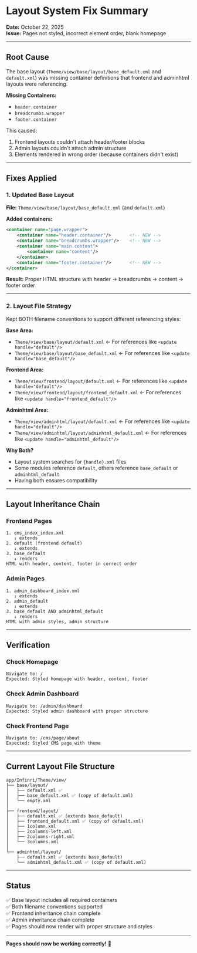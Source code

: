 # Layout System Fix Summary

**Date:** October 22, 2025  
**Issue:** Pages not styled, incorrect element order, blank homepage

---

## Root Cause

The base layout (`Theme/view/base/layout/base_default.xml` and `default.xml`) was missing container definitions that frontend and adminhtml layouts were referencing.

**Missing Containers:**
- `header.container`
- `breadcrumbs.wrapper`
- `footer.container`

This caused:
1. Frontend layouts couldn't attach header/footer blocks
2. Admin layouts couldn't attach admin structure
3. Elements rendered in wrong order (because containers didn't exist)

---

## Fixes Applied

### 1. Updated Base Layout
**File:** `Theme/view/base/layout/base_default.xml` (and `default.xml`)

**Added containers:**
```xml
<container name="page.wrapper">
    <container name="header.container"/>       <!-- NEW -->
    <container name="breadcrumbs.wrapper"/>    <!-- NEW -->
    <container name="main.content">
        <container name="content"/>
    </container>
    <container name="footer.container"/>       <!-- NEW -->
</container>
```

**Result:** Proper HTML structure with header → breadcrumbs → content → footer order

---

### 2. Layout File Strategy

Kept BOTH filename conventions to support different referencing styles:

**Base Area:**
- `Theme/view/base/layout/default.xml` ← For references like `<update handle="default"/>`
- `Theme/view/base/layout/base_default.xml` ← For references like `<update handle="base_default"/>`

**Frontend Area:**
- `Theme/view/frontend/layout/default.xml` ← For references like `<update handle="default"/>`
- `Theme/view/frontend/layout/frontend_default.xml` ← For references like `<update handle="frontend_default"/>`

**Adminhtml Area:**
- `Theme/view/adminhtml/layout/default.xml` ← For references like `<update handle="default"/>`
- `Theme/view/adminhtml/layout/adminhtml_default.xml` ← For references like `<update handle="adminhtml_default"/>`

**Why Both?**
- Layout system searches for `{handle}.xml` files
- Some modules reference `default`, others reference `base_default` or `adminhtml_default`
- Having both ensures compatibility

---

## Layout Inheritance Chain

### Frontend Pages

```
1. cms_index_index.xml
   ↓ extends
2. default (frontend default)
   ↓ extends  
3. base_default
   ↓ renders
HTML with header, content, footer in correct order
```

### Admin Pages

```
1. admin_dashboard_index.xml
   ↓ extends
2. admin_default
   ↓ extends
3. base_default AND adminhtml_default
   ↓ renders
HTML with admin styles, admin structure
```

---

## Verification

### Check Homepage
```
Navigate to: /
Expected: Styled homepage with header, content, footer
```

### Check Admin Dashboard
```
Navigate to: /admin/dashboard
Expected: Styled admin dashboard with proper structure
```

### Check Frontend Page
```
Navigate to: /cms/page/about
Expected: Styled CMS page with theme
```

---

## Current Layout File Structure

```
app/Infinri/Theme/view/
├── base/layout/
│   ├── default.xml ✅
│   ├── base_default.xml ✅ (copy of default.xml)
│   └── empty.xml
│
├── frontend/layout/
│   ├── default.xml ✅ (extends base_default)
│   ├── frontend_default.xml ✅ (copy of default.xml)
│   ├── 1column.xml
│   ├── 2columns-left.xml
│   ├── 2columns-right.xml
│   └── 3columns.xml
│
└── adminhtml/layout/
    ├── default.xml ✅ (extends base_default)
    └── adminhtml_default.xml ✅ (copy of default.xml)
```

---

## Status

✅ Base layout includes all required containers  
✅ Both filename conventions supported  
✅ Frontend inheritance chain complete  
✅ Admin inheritance chain complete  
✅ Pages should now render with proper structure and styles

---

**Pages should now be working correctly!** 🎉
